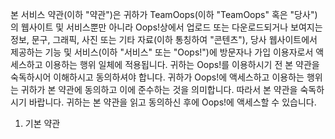 본 서비스 약관(이하 "약관")은 귀하가 TeamOops(이하 "TeamOops" 혹은 "당사")의 웹사이트 및 서비스뿐만 아니라 Oops!상에서 업로드 또는 다운로드되거나 보여지는 정보, 문구, 그래픽, 사진 또는 기타 자료(이하 통칭하여 "콘텐츠"), 당사 웹사이트에서 제공하는 기능 및 서비스(이하 "서비스" 또는 "Oops!")에 방문자나 가입 이용자로서 액세스하고 이용하는 행위 일체에 적용됩니다. 귀하는 Oops!를 이용하시기 전 본 약관을 숙독하시어 이해하시고 동의하셔야 합니다. 귀하가 Oops!에 액세스하고 이용하는 행위는 귀하가 본 약관에 동의하고 이에 준수하는 것을 의미합니다. 따라서 본 약관을 숙독하시기 바랍니다. 귀하는 본 약관을 읽고 동의하신 후에 Oops!에 액세스할 수 있습니다.

1. 기본 약관
